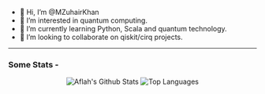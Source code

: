 - 👋 Hi, I’m @MZuhairKhan
- 👀 I’m interested in quantum computing.
- 🌱 I’m currently learning Python, Scala and quantum technology.
- 💞️ I’m looking to collaborate on qiskit/cirq projects.

----

### Some Stats - 

 <div align="center">
  <div>
    <img alt="Aflah's Github Stats" src="https://github-readme-stats.vercel.app/api?username=mzuhairkhan&show_icons=true&theme=radical" />
    <img alt="Top Languages" src="https://github-readme-stats.vercel.app/api/top-langs/?username=mzuhairkhan&theme=radical&layout=compact&hide=jupyter%20notebook,swig,dart"/>
    <br />
  </div>
</div>

<!---
MZuhairKhan/MZuhairKhan is a ✨ special ✨ repository because its `README.md` (this file) appears on your GitHub profile.
You can click the Preview link to take a look at your changes.
--->
